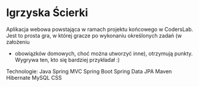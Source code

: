 # Igrzyska Ścierki

Aplikacja webowa powstająca w ramach projektu końcowego w CodersLab. Jest to
prosta gra, w której gracze po wykonaniu określonych zadań (w założeniu
- obowiązków domowych, choć można utworzyć inne), otrzymują punkty. Wygrywa
ten, kto się bardziej przykładał :)

Technologie:
Java
Spring MVC
Spring Boot
Spring Data JPA
Maven
Hibernate
MySQL
CSS
